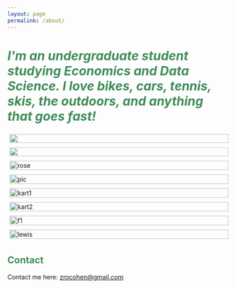 ```yaml
---
layout: page
permalink: /about/
---
```

# <span style="color:#408C59">*I'm an undergraduate student studying Economics and Data Science. I love bikes, cars, tennis, skis, the outdoors, and anything that goes fast!* </span>

<div style="display: flex; flex-wrap: wrap;">
  <div style="flex: 50%; padding: 5px;">
    <img src="{{ site.baseurl }}/images/bike.png" style="width: 100%;">
  </div>
  <div style="flex: 50%; padding: 5px;">
    <img src="{{ site.baseurl }}/images/bike2.JPG" style="width: 100%;">
  </div>
  <div style="flex: 50%; padding: 5px;">
    <img src="{{ site.baseurl }}/images/rose.jpg" alt="rose" style="width:100%">
  </div>
  <div style="flex: 50%; padding: 5px;">
    <img src="{{ site.baseurl }}/images/pic.jpg" alt="pic" style="width:100%">
  </div>
  <div style="flex: 50%; padding: 5px;">
    <img src="{{ site.baseurl }}/images/kart.jpg" alt="kart1" style="width:100%">
  </div>
  <div style="flex: 50%; padding: 5px;">
    <img src="{{ site.baseurl }}/images/kart2.jpg" alt="kart2" style="width:100%">
  </div>
  <div style="flex: 50%; padding: 5px;">
    <img src="{{ site.baseurl }}/images/f1.jpeg" alt="f1" style="width:100%">
  </div>
  <div style="flex: 50%; padding: 5px;">
    <img src="{{ site.baseurl }}/images/lewis.png" alt="lewis" style="width:100%">
  </div>
</div>
</div>


## <span style="color:#408C59">Contact</span>

Contact me here:
[zrocohen@gmail.com](mailto:email@domain.com)

